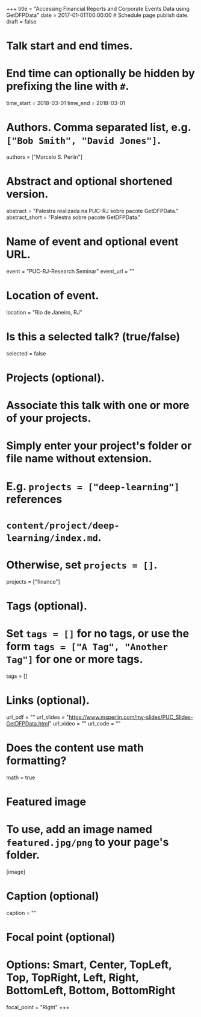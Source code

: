 +++
title = "Accessing Financial Reports and Corporate Events Data using GetDFPData"
date = 2017-01-01T00:00:00  # Schedule page publish date.
draft = false

# Talk start and end times.
#   End time can optionally be hidden by prefixing the line with `#`.
time_start = 2018-03-01
time_end = 2018-03-01

# Authors. Comma separated list, e.g. `["Bob Smith", "David Jones"]`.
authors = ["Marcelo S. Perlin"]

# Abstract and optional shortened version.
abstract = "Palestra realizada na PUC-RJ sobre pacote GetDFPData."
abstract_short = "Palestra sobre pacote GetDFPData."

# Name of event and optional event URL.
event = "PUC-RJ-Research Seminar"
event_url = ""

# Location of event.
location = "Rio de Janeiro, RJ"

# Is this a selected talk? (true/false)
selected = false

# Projects (optional).
#   Associate this talk with one or more of your projects.
#   Simply enter your project's folder or file name without extension.
#   E.g. `projects = ["deep-learning"]` references 
#   `content/project/deep-learning/index.md`.
#   Otherwise, set `projects = []`.
projects = ["finance"]

# Tags (optional).
#   Set `tags = []` for no tags, or use the form `tags = ["A Tag", "Another Tag"]` for one or more tags.
tags = []

# Links (optional).
url_pdf = ""
url_slides = "https://www.msperlin.com/my-slides/PUC_Slides-GetDFPData.html"
url_video = ""
url_code = ""

# Does the content use math formatting?
math = true

# Featured image
# To use, add an image named `featured.jpg/png` to your page's folder. 
[image]
  # Caption (optional)
  caption = ""

  # Focal point (optional)
  # Options: Smart, Center, TopLeft, Top, TopRight, Left, Right, BottomLeft, Bottom, BottomRight
  focal_point = "Right"
+++

